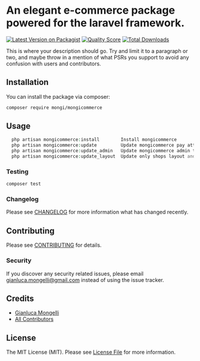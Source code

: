 # An elegant e-commerce package powered for the laravel framework.

[![Latest Version on Packagist](https://img.shields.io/packagist/v/mongi/mongicommerce.svg?style=flat-square)](https://packagist.org/packages/mongi/mongicommerce)
[![Quality Score](https://img.shields.io/scrutinizer/g/imgmongelli/mongicommerce.svg?style=flat-square)](https://scrutinizer-ci.com/g/imgmongelli/mongicommerce)
[![Total Downloads](https://img.shields.io/packagist/dt/mongi/mongicommerce.svg?style=flat-square)](https://packagist.org/packages/mongi/mongicommerce)

This is where your description should go. Try and limit it to a paragraph or two, and maybe throw in a mention of what PSRs you support to avoid any confusion with users and contributors.

## Installation

You can install the package via composer:

```bash
composer require mongi/mongicommerce
```

## Usage

``` php
  php artisan mongicommerce:install        Install mongicommerce
  php artisan mongicommerce:update         Update mongicommerce pay attention because rewrite everything
  php artisan mongicommerce:update_admin   Update mongicommerce admin template
  php artisan mongicommerce:update_layout  Update only shops layout and assets
```

### Testing

``` bash
composer test
```

### Changelog

Please see [CHANGELOG](CHANGELOG.md) for more information what has changed recently.

## Contributing

Please see [CONTRIBUTING](CONTRIBUTING.md) for details.

### Security

If you discover any security related issues, please email gianluca.mongelli@gmail.com instead of using the issue tracker.

## Credits

- [Gianluca Mongelli](https://github.com/mongi)
- [All Contributors](../../contributors)

## License

The MIT License (MIT). Please see [License File](LICENSE.md) for more information.
